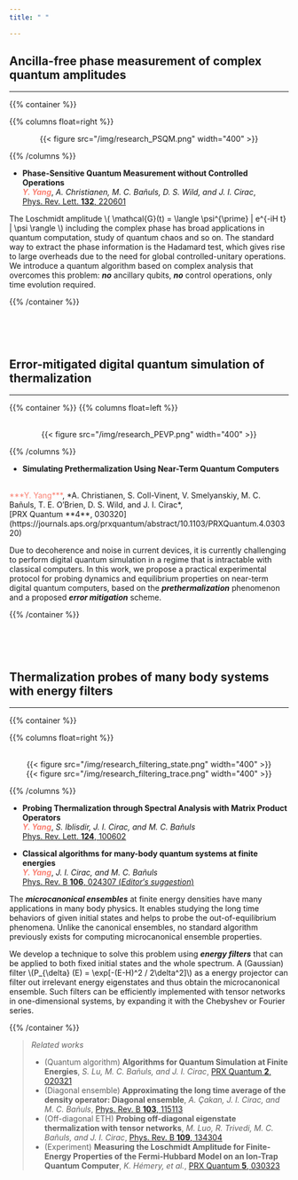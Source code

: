 ```yaml
---
title: " "

---
```


<div style="max-width: 1300px"> 

<style>       
    p.clearboth { 
        clear: both; 
    } 
</style> 
  
## Ancilla-free phase measurement of complex quantum amplitudes
- - -
{{% container %}}


{{% columns float=right %}}
<br>
<center>{{< figure src="/img/research_PSQM.png" width="400" >}} </center>

{{% /columns %}}

- **Phase-Sensitive Quantum Measurement without Controlled Operations**
<br /> <span style="color: salmon">***Y. Yang***</span>, *A. Christianen, M. C. Bañuls, D. S. Wild, and J. I. Cirac*, 
<br /> [Phys. Rev. Lett. **132**, 220601](https://journals.aps.org/prl/abstract/10.1103/PhysRevLett.132.220601)
    
 
The Loschmidt amplitude \\( \mathcal{G}(t) =  \langle \psi^{\prime} | e^{-iH t} | \psi \rangle \\) including the complex phase has broad applications in quantum computation, study of quantum chaos and so on. The standard way to extract the phase information is the Hadamard test, which gives rise to large overheads due to the need for global controlled-unitary operations. We introduce a quantum algorithm based on complex analysis that overcomes this problem: ***no*** ancillary qubits, ***no*** control operations, only time evolution required.  

{{% /container %}}

<br>
<p class="clearboth">
	&nbsp;
</p>




## Error-mitigated digital quantum simulation of thermalization
- - -

{{% container %}}
{{% columns float=left %}}

<br>
<center>{{< figure src="/img/research_PEVP.png" width="400" >}} </center>

{{% /columns %}}


- **Simulating Prethermalization Using Near-Term Quantum Computers**
<br />
<span style="color: salmon">***Y. Yang***</span>, *A. Christianen, S. Coll-Vinent, V. Smelyanskiy, M. C. Bañuls, T. E. O&prime;Brien, D. S. Wild, and J. I. Cirac*, 
<br /> [PRX Quantum **4**, 030320](https://journals.aps.org/prxquantum/abstract/10.1103/PRXQuantum.4.030320)

 Due to decoherence and noise in current devices, it is currently challenging to perform digital quantum simulation in a regime that is intractable with classical computers. In this work, we propose a practical experimental protocol for probing dynamics and equilibrium properties on near-term digital quantum computers, based on the ***prethermalization*** phenomenon and a proposed ***error mitigation*** scheme.

{{% /container %}}



<br>
<p class="clearboth">
	&nbsp;
</p>


## Thermalization probes of many body systems with energy filters
- - - 


{{% container %}}

{{% columns float=right %}}

<br>
<center>{{< figure src="/img/research_filtering_state.png" width="400" >}} </center>
<center>{{< figure src="/img/research_filtering_trace.png" width="400" >}} </center>

{{% /columns %}}

- **Probing Thermalization through Spectral Analysis with Matrix Product Operators**
  <br />
  <span style="color: salmon">***Y. Yang***</span>, *S. Iblisdir, J. I. Cirac, and M. C. Bañuls*
  <br /> [Phys. Rev. Lett. **124**, 100602](https://journals.aps.org/prl/abstract/10.1103/PhysRevLett.124.100602)

- **Classical algorithms for many-body quantum systems at finite energies**
  <br />
  <span style="color: salmon">***Y. Yang***</span>, *J. I. Cirac, and M. C. Bañuls*
  <br /> [Phys. Rev. B **106**, 024307 (*Editor&prime;s suggestion*)](https://journals.aps.org/prb/abstract/10.1103/PhysRevB.106.024307)

The ***microcanonical ensembles*** at finite energy densities have many applications in many body physics. It enables studying the long time behaviors of given initial states and helps to probe the out-of-equilibrium phenomena. Unlike the canonical ensembles, no standard algorithm previously exists for computing microcanonical ensemble properties.

We develop a technique to solve this problem using ***energy filters*** that can be applied to both fixed initial states and the whole spectrum. A (Gaussian) filter
\\(P_{\delta} (E) = \exp[-(E-H)^2 / 2\delta^2]\\) as a energy projector can filter out irrelevant energy eigenstates and thus obtain the microcanonical ensemble. Such filters can be efficiently implemented with tensor networks in one-dimensional systems, by expanding it with the Chebyshev or Fourier series.

{{% /container %}}


>*Related works*
>- (Quantum algorithm) **Algorithms for Quantum Simulation at Finite Energies**, *S. Lu, M. C. Bañuls, and J. I. Cirac*, [PRX Quantum **2**, 020321](https://journals.aps.org/prxquantum/abstract/10.1103/PRXQuantum.2.020321)
>- (Diagonal ensemble) **Approximating the long time average of the density operator: Diagonal ensemble**, *A. Çakan, J. I. Cirac, and M. C. Bañuls*, [Phys. Rev. B **103**, 115113](https://journals.aps.org/prb/abstract/10.1103/PhysRevB.103.115113)
>- (Off-diagonal ETH) **Probing off-diagonal eigenstate thermalization with tensor networks**, *M. Luo, R. Trivedi, M. C. Bañuls, and J. I. Cirac*, [Phys. Rev. B **109**, 134304](https://journals.aps.org/prb/pdf/10.1103/PhysRevB.109.134304)
>- (Experiment) **Measuring the Loschmidt Amplitude for Finite-Energy Properties of the Fermi-Hubbard Model on an Ion-Trap Quantum Computer**, *K. Hémery, et al.*, [PRX Quantum **5**, 030323](https://journals.aps.org/prxquantum/abstract/10.1103/PRXQuantum.5.030323)

</div>